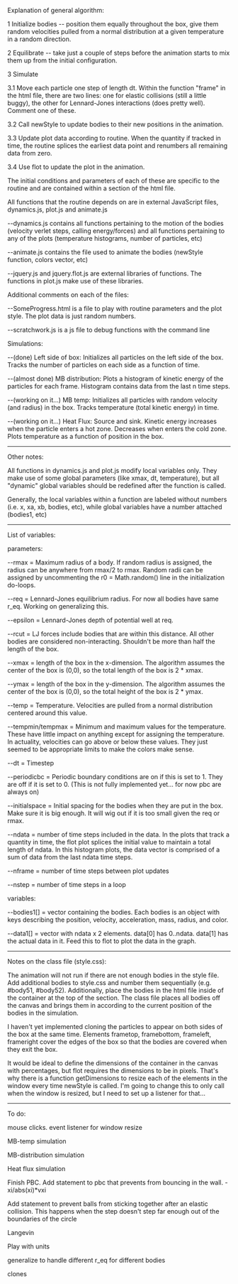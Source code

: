 Explanation of general algorithm:

1 Initialize bodies -- position them equally throughout the box, give them random velocities pulled from a normal distribution at a given temperature in a random direction.

2 Equilibrate -- take just a couple of steps before the animation starts to mix them up from the initial configuration.

3 Simulate

3.1 Move each particle one step of length dt. Within the function "frame" in the html file, there are two lines: one for elastic collisions (still a little buggy), the other for Lennard-Jones interactions (does pretty well). Comment one of these.

3.2 Call newStyle to update bodies to their new positions in the animation.

3.3 Update plot data according to routine. When the quantity if tracked in time, the routine splices the earliest data point and renumbers all remaining data from zero.

3.4 Use flot to update the plot in the animation.


The initial conditions and parameters of each of these are specific to the routine and are contained within a <script>JavaScript</script> section of the html file.

All functions that the routine depends on are in external JavaScript files, dynamics.js, plot.js and animate.js

--dynamics.js contains all functions pertaining to the motion of the bodies (velocity verlet steps, calling energy/forces) and all functions pertaining to any of the plots (temperature histograms, number of particles, etc)

--animate.js contains the file used to animate the bodies (newStyle function, colors vector, etc)

--jquery.js and jquery.flot.js are external libraries of functions. The functions in plot.js make use of these libraries.


Additional comments on each of the files:

--SomeProgress.html is a file to play with routine parameters and the plot style. The plot data is just random numbers.

--scratchwork.js is a js file to debug functions with the command line

Simulations:

--(done) Left side of box: Initializes all particles on the left side of the box. Tracks the number of particles on each side as a function of time.

--(almost done) MB distribution: Plots a histogram of kinetic energy of the particles for each frame. Histogram contains data from the last n time steps.

--(working on it...) MB temp: Initializes all particles with random velocity (and radius) in the box. Tracks temperature (total kinetic energy) in time.

--(working on it...) Heat Flux: Source and sink. Kinetic energy increases when the particle enters a hot zone. Decreases when enters the cold zone. Plots temperature as a function of position in the box.

------------------------------------
Other notes:

All functions in dynamics.js and plot.js modify local variables only. They make use of some global parameters (like xmax, dt, temperature), but all "dynamic" global variables should be redefined after the function is called.

Generally, the local variables within a function are labeled without numbers (i.e. x, xa, xb, bodies, etc), while global variables have a number attached (bodies1, etc)

------------------------------------
List of variables:

parameters:

--rmax = Maximum radius of a body. If random radius is assigned, the radius can be anywhere from rmax/2 to rmax. Random radii can be assigned by uncommenting the r0 = Math.random() line in the initialization do-loops.

--req = Lennard-Jones equilibrium radius. For now all bodies have same r_eq. Working on generalizing this.

--epsilon = Lennard-Jones depth of potential well at req.

--rcut = LJ forces include bodies that are within this distance. All other bodies are considered non-interacting. Shouldn't be more than half the length of the box.

--xmax = length of the box in the x-dimension. The algorithm assumes the center of the box is (0,0), so the total length of the box is 2 * xmax.

--ymax = length of the box in the y-dimension. The algorithm assumes the center of the box is (0,0), so the total height of the box is 2 * ymax.

--temp = Temperature. Velocities are pulled from a normal distribution centered around this value.

--tempmin/tempmax = Minimum and maximum values for the temperature. These have little impact on anything except for assigning the temperature. In actuality, velocities can go above or below these values. They just seemed to be appropriate limits to make the colors make sense.

--dt = Timestep

--periodicbc = Periodic boundary conditions are on if this is set to 1. They are off if it is set to 0. (This is not fully implemented yet... for now pbc are always on)

--initialspace = Initial spacing for the bodies when they are put in the box. Make sure it is big enough. It will wig out if it is too small given the req or rmax.

--ndata = number of time steps included in the data. In the plots that track a quantity in time, the flot plot splices the initial value to maintain a total length of ndata. In this histogram plots, the data vector is comprised of a sum of data from the last ndata time steps.

--nframe = number of time steps between plot updates

--nstep = number of time steps in a loop

variables:

--bodies1[] = vector containing the bodies. Each bodies is an object with keys describing the position, velocity, acceleration, mass, radius, and color.

--data1[] = vector with ndata x 2 elements. data[0] has 0..ndata. data[1] has the actual data in it. Feed this to flot to plot the data in the graph.

-------------------------------------
Notes on the class file (style.css):

The animation will not run if there are not enough bodies in the style file. Add additional bodies to style.css and number them sequentially (e.g. #body51, #body52). Additionally, place the bodies in the html file inside of the container at the top of the <body> section. The class file places all bodies off the canvas and brings them in according to the current position of the bodies in the simulation.

I haven't yet implemented cloning the particles to appear on both sides of the box at the same time. Elements frametop, framebottom, frameleft, frameright cover the edges of the box so that the bodies are covered when they exit the box.

It would be ideal to define the dimensions of the container in the canvas with percentages, but flot requires the dimensions to be in pixels. That's why there is a function getDimensions to resize each of the elements in the window every time newStyle is called. I'm going to change this to only call when the window is resized, but I need to set up a listener for that...

-------------------------------------
To do:

mouse clicks. event listener for window resize

MB-temp simulation

MB-distribution simulation

Heat flux simulation

Finish PBC. Add statement to pbc that prevents from bouncing in the wall. -xi/abs(xi)*vxi

Add statement to prevent balls from sticking together after an elastic collision. This happens when the step doesn't step far enough out of the boundaries of the circle

Langevin

Play with units

generalize to handle different r_eq for different bodies

clones


